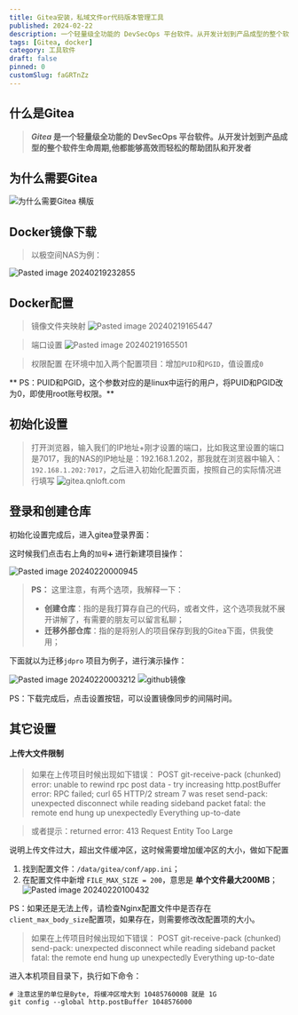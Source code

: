 ```yaml
---
title: Gitea安装，私域文件or代码版本管理工具
published: 2024-02-22
description: 一个轻量级全功能的 DevSecOps 平台软件。从开发计划到产品成型的整个软件生命周期,他都能够高效而轻松的帮助团队和开发者。
tags: [Gitea, docker]
category: 工具软件
draft: false
pinned: 0
customSlug: faGRTnZz
---
```


## 什么是Gitea

> **_Gitea_ 是一个轻量级全功能的 DevSecOps 平台软件。从开发计划到产品成型的整个软件生命周期,他都能够高效而轻松的帮助团队和开发者**

## 为什么需要Gitea

![为什么需要Gitea 横版](https://oss.qnloft.com/ob-img/2024/02/26/%E4%B8%BA%E4%BB%80%E4%B9%88%E9%9C%80%E8%A6%81Gitea-%E6%A8%AA%E7%89%88.png)

## Docker镜像下载

> 以极空间NAS为例：

![Pasted image 20240219232855](https://oss.qnloft.com/ob-img/2024/02/23/Pasted%20image%2020240219232855.png)

## Docker配置

> 镜像文件夹映射
![Pasted image 20240219165447](https://oss.qnloft.com/ob-img/2024/02/23/Pasted%20image%2020240219165447.png)

> 端口设置
![Pasted image 20240219165501](https://oss.qnloft.com/ob-img/2024/02/23/Pasted%20image%2020240219165501.png)

> 权限配置
在环境中加入两个配置项目：增加`PUID`和`PGID`，值设置成`0`

** PS：PUID和PGID，这个参数对应的是linux中运行的用户，将PUID和PGID改为0，即使用root账号权限。**



## 初始化设置
> 打开浏览器，输入我们的IP地址+刚才设置的端口，比如我这里设置的端口是7017，我的NAS的IP地址是：192.168.1.202，那我就在浏览器中输入：`192.168.1.202:7017`，之后进入初始化配置页面，按照自己的实际情况进行填写
![gitea.qnloft.com ](https://oss.qnloft.com/ob-img/2024/02/23/gitea.qnloft.com_.png)

## 登录和创建仓库

初始化设置完成后，进入gitea登录界面：

这时候我们点击右上角的`加号➕` 进行新建项目操作：

![Pasted image 20240220000945](https://oss.qnloft.com/ob-img/2024/02/23/Pasted%20image%2020240220000945.png)

> **PS：** 这里注意，有两个选项，我解释一下：
>- **创建仓库**：指的是我打算存自己的代码，或者文件，这个选项我就不展开讲解了，有需要的朋友可以留言私聊；
>- **迁移外部仓库**：指的是将别人的项目保存到我的Gitea下面，供我使用；

下面就以为迁移`jdpro` 项目为例子，进行演示操作：

![Pasted image 20240220003212](https://oss.qnloft.com/ob-img/2024/02/23/Pasted%20image%2020240220003212.png)
![github镜像](https://oss.qnloft.com/ob-img/2024/02/23/github%E9%95%9C%E5%83%8F.png)

PS：下载完成后，点击设置按钮，可以设置镜像同步的间隔时间。

## 其它设置

#### 上传大文件限制

> 如果在上传项目时候出现如下错误：
>POST git-receive-pack (chunked) error: unable to rewind rpc post data - try increasing http.postBuffer error: RPC failed; 
>curl 65 HTTP/2 stream 7 was reset send-pack: unexpected disconnect while reading sideband packet fatal: the remote end hung up unexpectedly Everything up-to-date

>或者提示：returned error: 413 Request Entity Too Large

说明上传文件过大，超出文件缓冲区，这时候需要增加缓冲区的大小，做如下配置
1. 找到配置文件：`/data/gitea/conf/app.ini`；
2. 在配置文件中新增 `FILE_MAX_SIZE = 200`，意思是 **单个文件最大200MB**；
![Pasted image 20240220100432](https://oss.qnloft.com/ob-img/2024/02/23/Pasted%20image%2020240220100432.png)

PS：如果还是无法上传，请检查Nginx配置文件中是否存在 `client_max_body_size`配置项，如果存在，则需要修改改配置项的大小。

> 如果在上传项目时候出现如下错误：
> POST git-receive-pack (chunked)
send-pack: unexpected disconnect while reading sideband packet
fatal: the remote end hung up unexpectedly
Everything up-to-date

进入本机项目目录下，执行如下命令：

```shell
# 注意这里的单位是Byte, 将缓冲区增大到 1048576000B 就是 1G
git config --global http.postBuffer 1048576000
```

